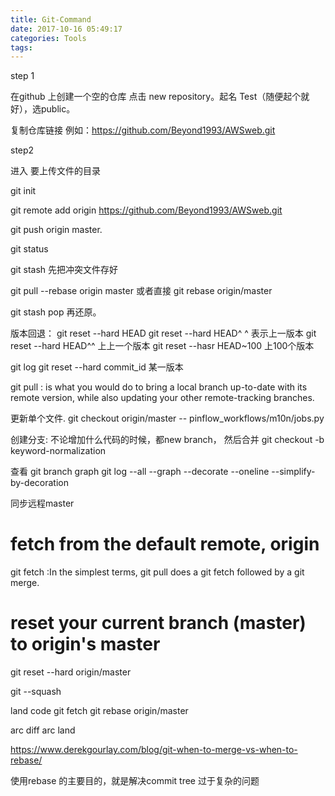 ```yaml
---
title: Git-Command
date: 2017-10-16 05:49:17
categories: Tools
tags:
---
```


step 1 

在github 上创建一个空的仓库 点击 new repository。起名 Test（随便起个就好），选public。

复制仓库链接 例如：https://github.com/Beyond1993/AWSweb.git

step2 

进入 要上传文件的目录

git init

git remote add origin https://github.com/Beyond1993/AWSweb.git

git push origin master.



git status


git stash 先把冲突文件存好

git pull --rebase origin master 或者直接 git rebase origin/master

git stash pop 再还原。


版本回退：
git reset --hard HEAD
git reset --hard HEAD^ ^ 表示上一版本
git reset --hard HEAD^^ 上上一个版本
git reset --hasr HEAD~100 上100个版本

git log
git reset --hard commit_id 某一版本

git pull : is what you would do to bring a local branch up-to-date with its remote version, while also updating your other remote-tracking branches.

更新单个文件.
git checkout origin/master -- pinflow_workflows/m10n/jobs.py

创建分支:
不论增加什么代码的时候，都new branch， 然后合并
git checkout -b keyword-normalization

查看 git branch graph
git log --all --graph --decorate --oneline --simplify-by-decoration

同步远程master
# fetch from the default remote, origin
git fetch :In the simplest terms, git pull does a git fetch followed by a git merge.
# reset your current branch (master) to origin's master
git reset --hard origin/master


git --squash

land code
git fetch
git rebase origin/master

arc diff
arc land


https://www.derekgourlay.com/blog/git-when-to-merge-vs-when-to-rebase/

使用rebase 的主要目的，就是解决commit tree 过于复杂的问题
